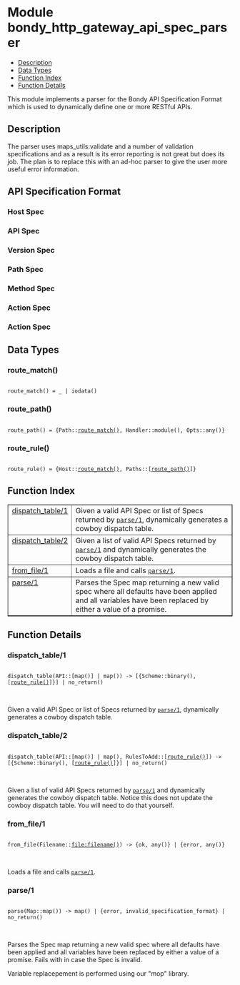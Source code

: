 

# Module bondy_http_gateway_api_spec_parser #
* [Description](#description)
* [Data Types](#types)
* [Function Index](#index)
* [Function Details](#functions)

This module implements a parser for the Bondy API Specification Format which
is used to dynamically define one or more RESTful APIs.

<a name="description"></a>

## Description ##

The parser uses maps_utils:validate and a number of validation specifications
and as a result is its error reporting is not great but does its job.
The plan is to replace this with an ad-hoc parser to give the user more
useful error information.

## API Specification Format

### Host Spec

### API Spec

### Version Spec

### Path Spec

### Method Spec

### Action Spec

### Action Spec

<a name="types"></a>

## Data Types ##




### <a name="type-route_match">route_match()</a> ###


<pre><code>
route_match() = _ | iodata()
</code></pre>




### <a name="type-route_path">route_path()</a> ###


<pre><code>
route_path() = {Path::<a href="#type-route_match">route_match()</a>, Handler::module(), Opts::any()}
</code></pre>




### <a name="type-route_rule">route_rule()</a> ###


<pre><code>
route_rule() = {Host::<a href="#type-route_match">route_match()</a>, Paths::[<a href="#type-route_path">route_path()</a>]}
</code></pre>

<a name="index"></a>

## Function Index ##


<table width="100%" border="1" cellspacing="0" cellpadding="2" summary="function index"><tr><td valign="top"><a href="#dispatch_table-1">dispatch_table/1</a></td><td>
Given a valid API Spec or list of Specs returned by <a href="#parse-1"><code>parse/1</code></a>,
dynamically generates a cowboy dispatch table.</td></tr><tr><td valign="top"><a href="#dispatch_table-2">dispatch_table/2</a></td><td>
Given a list of valid API Specs returned by <a href="#parse-1"><code>parse/1</code></a> and
dynamically generates the cowboy dispatch table.</td></tr><tr><td valign="top"><a href="#from_file-1">from_file/1</a></td><td>
Loads a file and calls <a href="#parse-1"><code>parse/1</code></a>.</td></tr><tr><td valign="top"><a href="#parse-1">parse/1</a></td><td>
Parses the Spec map returning a new valid spec where all defaults have been
applied and all variables have been replaced by either a value of a promise.</td></tr></table>


<a name="functions"></a>

## Function Details ##

<a name="dispatch_table-1"></a>

### dispatch_table/1 ###

<pre><code>
dispatch_table(API::[map()] | map()) -&gt; [{Scheme::binary(), [<a href="#type-route_rule">route_rule()</a>]}] | no_return()
</code></pre>
<br />

Given a valid API Spec or list of Specs returned by [`parse/1`](#parse-1),
dynamically generates a cowboy dispatch table.

<a name="dispatch_table-2"></a>

### dispatch_table/2 ###

<pre><code>
dispatch_table(API::[map()] | map(), RulesToAdd::[<a href="#type-route_rule">route_rule()</a>]) -&gt; [{Scheme::binary(), [<a href="#type-route_rule">route_rule()</a>]}] | no_return()
</code></pre>
<br />

Given a list of valid API Specs returned by [`parse/1`](#parse-1) and
dynamically generates the cowboy dispatch table.
Notice this does not update the cowboy dispatch table. You will need to do
that yourself.

<a name="from_file-1"></a>

### from_file/1 ###

<pre><code>
from_file(Filename::<a href="file.md#type-filename">file:filename()</a>) -&gt; {ok, any()} | {error, any()}
</code></pre>
<br />

Loads a file and calls [`parse/1`](#parse-1).

<a name="parse-1"></a>

### parse/1 ###

<pre><code>
parse(Map::map()) -&gt; map() | {error, invalid_specification_format} | no_return()
</code></pre>
<br />

Parses the Spec map returning a new valid spec where all defaults have been
applied and all variables have been replaced by either a value of a promise.
Fails with in case the Spec is invalid.

Variable replacepement is performed using our "mop" library.


